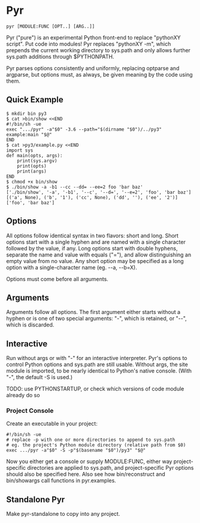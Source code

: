 Pyr
===

    pyr [MODULE:FUNC [OPT..] [ARG..]]

Pyr ("pure") is an experimental Python front-end to replace "pythonXY script".  Put code into modules!  Pyr replaces "pythonXY -m", which prepends the current working directory to sys.path and only allows further sys.path additions through $PYTHONPATH.

Pyr parses options consistently and uniformly, replacing optparse and argparse, but options must, as always, be given meaning by the code using them.

## Quick Example

    $ mkdir bin py3
    $ cat >bin/show <<END
    #!/bin/sh -ue
    exec ".../pyr" -a"$0" -3.6 --path="$(dirname "$0")/../py3" example:main "$@"
    END
    $ cat >py3/example.py <<END
    import sys
    def main(opts, args):
        print(sys.argv)
        print(opts)
        print(args)
    END
    $ chmod +x bin/show
    $ ./bin/show -a -b1 --cc --dd= --ee=2 foo 'bar baz'
    ['./bin/show', '-a', '-b1', '--c', '--d=', '--e=2', 'foo', 'bar baz']
    [('a', None), ('b', '1'), ('cc', None), ('dd', ''), ('ee', '2')]
    ['foo', 'bar baz']

## Options

All options follow identical syntax in two flavors: short and long.  Short options start with a single hyphen and are named with a single character followed by the value, if any.  Long options start with double hyphens, separate the name and value with equals ("="), and allow distinguishing an empty value from no value.  Any short option may be specified as a long option with a single-character name (eg. --a, --b=X).

Options must come before all arguments.

## Arguments

Arguments follow all options.  The first argument either starts without a hyphen or is one of two special arguments: "-", which is retained, or "--", which is discarded.

## Interactive

Run without args or with "-" for an interactive interpreter.  Pyr's options to control Python options and sys.path are still usable.  Without args, the site module is imported, to be nearly identical to Python's native console.  (With "-", the default -S is used.)

TODO: use PYTHONSTARTUP, or check which versions of code module already do so

### Project Console

Create an executable in your project:

    #!/bin/sh -ue
    # replace -p with one or more directories to append to sys.path
    # eg. the project's Python module directory (relative path from $0)
    exec .../pyr -a"$0" -S -p"$(basename "$0")/py3" "$@"

Now you either get a console or supply MODULE:FUNC, either way project-specific directories are applied to sys.path, and project-specific Pyr options should also be specified here.  Also see how bin/reconstruct and bin/showargs call functions in pyr.examples.

## Standalone Pyr

Make pyr-standalone to copy into any project.
